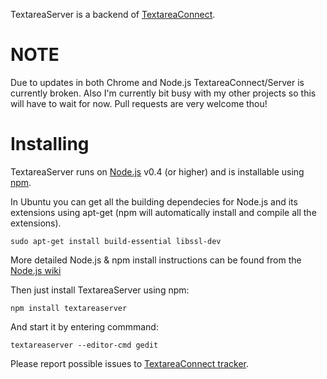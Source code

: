 TextareaServer is a backend of [TextareaConnect][].

# NOTE

Due to updates in both Chrome and Node.js TextareaConnect/Server is currently broken. 
Also I'm currently bit busy with my other projects so this will have to wait for now. 
Pull requests are very welcome thou!

# Installing

TextareaServer runs on [Node.js][] v0.4 (or higher) and is installable using
[npm][].

In Ubuntu you can get all the building dependecies for Node.js and its
extensions using apt-get (npm will automatically install and compile all the
extensions).

    sudo apt-get install build-essential libssl-dev

More detailed Node.js & npm install instructions can be found from the [Node.js
wiki](https://github.com/ry/node/wiki/Installation)

Then just install TextareaServer using npm:

    npm install textareaserver

And start it by entering commmand:

    textareaserver --editor-cmd gedit

Please report possible issues to [TextareaConnect tracker][].

[Node.js]: http://nodejs.org/
[npm]: http://npmjs.org/
[TextareaConnect]: https://github.com/epeli/TextareaConnect
[TextareaConnect tracker]: https://github.com/epeli/TextareaConnect/issues
